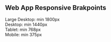 ## Web App Responsive Brakpoints

Large Desktop: min 1800px
</br>
Desktop: min 1440px
</br>
Tablet: min 768px
</br>
Mobile: min 375px
